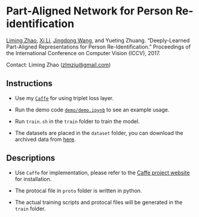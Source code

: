 # Part-Aligned Network for Person Re-identification

[Liming Zhao](http://www.zhaoliming.net), 
[Xi Li](http://mypage.zju.edu.cn/xilics), 
[Jingdong Wang](https://jingdongwang2017.github.io/), and Yueting Zhuang. “Deeply-Learned Part-Aligned Representations for Person Re-Identification.” Proceedings of the International Conference on Computer Vision (ICCV), 2017.

Contact: Liming Zhao (zlmzju@gmail.com)

## Instructions

- Use my [`Caffe`](https://github.com/zlmzju/caffe/tree/reid) for using triplet loss layer.

- Run the demo code [`demo/demo.ipynb`](demo/demo.ipynb) to see an example usage.

- Run `train.sh` in the `train` folder to train the model.

- The datasets are placed in the `dataset` folder, you can download the archived data from [here](https://drive.google.com/open?id=0By55MQnF3PHCdlVZV0lTWV9Oejg).

## Descriptions

- Use `Caffe` for implementation, please refer to the [Caffe project website](http://caffe.berkeleyvision.org/) for installation.

- The protocal file in `proto` folder is written in python.

- The actual training scripts and protocal files will be generated in the `train` folder.

